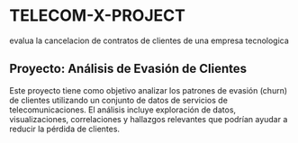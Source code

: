 # TELECOM-X-PROJECT
evalua la cancelacion de contratos de clientes de una empresa tecnologica
## Proyecto: Análisis de Evasión de Clientes
Este proyecto tiene como objetivo analizar los patrones de evasión (churn) de clientes utilizando un conjunto de datos de servicios de telecomunicaciones. El análisis incluye exploración de datos, visualizaciones, correlaciones y hallazgos relevantes que podrían ayudar a reducir la pérdida de clientes.
